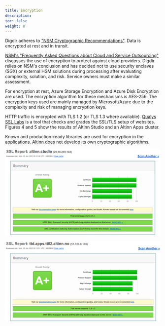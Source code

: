 ```yaml
---
title: Encryption
description: 
toc: false
weight: 8
---
```


Digdir adheres to ["NSM Cryptographic Recommendations"](https://nsm.no/regelverk-og-hjelp/rad-og-anbefalinger/nsm-cryptographic-recommendations/).
Data is encrypted at rest and in transit.

[NSM's "Frequently Asked Questions about Cloud and Service Outsourcing"](https://nsm.no/regelverk-og-hjelp/rad-og-anbefalinger/ofte-stilte-sporsmal-om-sky-og-tjenesteutsetting/sporsmal-om-sky-og-tjenesteutsetting/)
discusses the use of encryption to protect against cloud providers.
Digdir relies on NSM's conclusion and has decided not to use security enclaves (SGX) or external HSM solutions
during processing after evaluating complexity, solution, and risk.
Service owners must make a similar assessment.

For encryption at rest, Azure Storage Encryption and Azure Disk Encryption are used.
The encryption algorithm for these mechanisms is AES-256.
The encryption keys used are mainly managed by Microsoft/Azure due to the complexity and risk of managing encryption keys.

HTTP traffic is encrypted with TLS 1.2 (or TLS 1.3 where available).
[Qualys SSL Labs](https://www.ssllabs.com/) is a tool that checks and grades the SSL/TLS setup of websites.
Figures 4 and 5 show the results of Altinn Studio and an Altinn Apps cluster.

Known and production-ready libraries are used for encryption in the applications.
Altinn does not develop its own cryptographic algorithms.

![Scan of altinn.studio](scan-studio.png "Figure 4 - Qualys SSL Labs Scan of Altinn Studio")

![Scan of serviceowner-cluster](scan-apps.png "Figure 5 - Qualys SSL Labs scan of serviceowner cluster")
